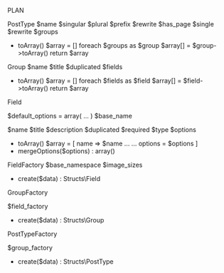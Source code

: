 PLAN

PostType
  $name
  $singular
  $plural
  $prefix
  $rewrite
  $has_page
  $single
  $rewrite
  $groups

  - toArray()
    $array = []
    foreach $groups as $group
      $array[] = $group->toArray()
    return $array

Group
  $name
  $title
  $duplicated
  $fields

  - toArray()
    $array = []
    foreach $fields as $field
      $array[] = $field->toArray()
    return $array

Field

  $default_options = array( ... )
  $base_name

  $name
  $title
  $description
  $duplicated
  $required
  $type
  $options

  - toArray()
    $array = [
      name => $name
      ...
      ...
      options = $options
    ]
  - mergeOptions($options) : array()






FieldFactory
  $base_namespace
  $image_sizes

  - create($data) : Structs\Field


GroupFactory

  $field_factory

  - create($data) : Structs\Group


PostTypeFactory

  $group_factory

  - create($data) : Structs\PostType
